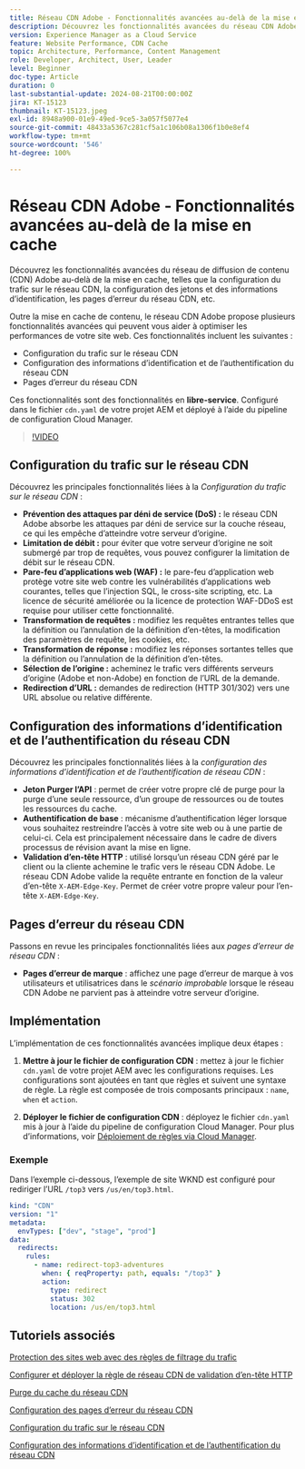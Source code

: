 ```yaml
---
title: Réseau CDN Adobe - Fonctionnalités avancées au-delà de la mise en cache
description: Découvrez les fonctionnalités avancées du réseau CDN Adobe au-delà de la mise en cache, comme la configuration du trafic sur le réseau CDN, la configuration des jetons et des informations d’identification, les pages d’erreur du réseau CDN, etc.
version: Experience Manager as a Cloud Service
feature: Website Performance, CDN Cache
topic: Architecture, Performance, Content Management
role: Developer, Architect, User, Leader
level: Beginner
doc-type: Article
duration: 0
last-substantial-update: 2024-08-21T00:00:00Z
jira: KT-15123
thumbnail: KT-15123.jpeg
exl-id: 8948a900-01e9-49ed-9ce5-3a057f5077e4
source-git-commit: 48433a5367c281cf5a1c106b08a1306f1b0e8ef4
workflow-type: tm+mt
source-wordcount: '546'
ht-degree: 100%

---
```


# Réseau CDN Adobe - Fonctionnalités avancées au-delà de la mise en cache

Découvrez les fonctionnalités avancées du réseau de diffusion de contenu (CDN) Adobe au-delà de la mise en cache, telles que la configuration du trafic sur le réseau CDN, la configuration des jetons et des informations d’identification, les pages d’erreur du réseau CDN, etc.

Outre la mise en cache de contenu, le réseau CDN Adobe propose plusieurs fonctionnalités avancées qui peuvent vous aider à optimiser les performances de votre site web. Ces fonctionnalités incluent les suivantes :

- Configuration du trafic sur le réseau CDN
- Configuration des informations d’identification et de l’authentification du réseau CDN
- Pages d’erreur du réseau CDN

Ces fonctionnalités sont des fonctionnalités en **libre-service**. Configuré dans le fichier `cdn.yaml` de votre projet AEM et déployé à l’aide du pipeline de configuration Cloud Manager.

>[!VIDEO](https://video.tv.adobe.com/v/3433104?quality=12&learn=on)

## Configuration du trafic sur le réseau CDN

Découvrez les principales fonctionnalités liées à la _Configuration du trafic sur le réseau CDN_ :

- **Prévention des attaques par déni de service (DoS) :** le réseau CDN Adobe absorbe les attaques par déni de service sur la couche réseau, ce qui les empêche d’atteindre votre serveur d’origine.
- **Limitation de débit :** pour éviter que votre serveur d’origine ne soit submergé par trop de requêtes, vous pouvez configurer la limitation de débit sur le réseau CDN.
- **Pare-feu d’applications web (WAF) :** le pare-feu d’application web protège votre site web contre les vulnérabilités d’applications web courantes, telles que l’injection SQL, le cross-site scripting, etc. La licence de sécurité améliorée ou la licence de protection WAF-DDoS est requise pour utiliser cette fonctionnalité.
- **Transformation de requêtes :** modifiez les requêtes entrantes telles que la définition ou l’annulation de la définition d’en-têtes, la modification des paramètres de requête, les cookies, etc.
- **Transformation de réponse :** modifiez les réponses sortantes telles que la définition ou l’annulation de la définition d’en-têtes.
- **Sélection de l’origine :** acheminez le trafic vers différents serveurs d’origine (Adobe et non-Adobe) en fonction de l’URL de la demande.
- **Redirection d’URL :** demandes de redirection (HTTP 301/302) vers une URL absolue ou relative différente.

## Configuration des informations d’identification et de l’authentification du réseau CDN

Découvrez les principales fonctionnalités liées à la _configuration des informations d’identification et de l’authentification de réseau CDN_ :

- **Jeton Purger l’API** : permet de créer votre propre clé de purge pour la purge d’une seule ressource, d’un groupe de ressources ou de toutes les ressources du cache.
- **Authentification de base** : mécanisme d’authentification léger lorsque vous souhaitez restreindre l’accès à votre site web ou à une partie de celui-ci. Cela est principalement nécessaire dans le cadre de divers processus de révision avant la mise en ligne.
- **Validation d’en-tête HTTP** : utilisé lorsqu’un réseau CDN géré par le client ou la cliente achemine le trafic vers le réseau CDN Adobe. Le réseau CDN Adobe valide la requête entrante en fonction de la valeur d’en-tête `X-AEM-Edge-Key`. Permet de créer votre propre valeur pour l’en-tête `X-AEM-Edge-Key`.

## Pages d’erreur du réseau CDN

Passons en revue les principales fonctionnalités liées aux _pages d’erreur de réseau CDN_ :

- **Pages d’erreur de marque** : affichez une page d’erreur de marque à vos utilisateurs et utilisatrices dans le _scénario improbable_ lorsque le réseau CDN Adobe ne parvient pas à atteindre votre serveur d’origine.

## Implémentation

L’implémentation de ces fonctionnalités avancées implique deux étapes :

1. **Mettre à jour le fichier de configuration CDN** : mettez à jour le fichier `cdn.yaml` de votre projet AEM avec les configurations requises. Les configurations sont ajoutées en tant que règles et suivent une syntaxe de règle. La règle est composée de trois composants principaux : `name`, `when` et `action`.

2. **Déployer le fichier de configuration CDN** : déployez le fichier `cdn.yaml` mis à jour à l’aide du pipeline de configuration Cloud Manager. Pour plus d’informations, voir [Déploiement de règles via Cloud Manager](https://experienceleague.adobe.com/fr/docs/experience-manager-learn/cloud-service/security/traffic-filter-and-waf-rules/how-to-setup#deploy-rules-through-cloud-manager).

### Exemple

Dans l’exemple ci-dessous, l’exemple de site WKND est configuré pour rediriger l’URL `/top3` vers `/us/en/top3.html`.

```yaml
kind: "CDN"
version: "1"
metadata:
  envTypes: ["dev", "stage", "prod"]
data:
  redirects:
    rules:
      - name: redirect-top3-adventures
        when: { reqProperty: path, equals: "/top3" }
        action:
          type: redirect
          status: 302
          location: /us/en/top3.html
```

## Tutoriels associés

[Protection des sites web avec des règles de filtrage du trafic](https://experienceleague.adobe.com/fr/docs/experience-manager-learn/cloud-service/security/traffic-filter-and-waf-rules/overview)

[Configurer et déployer la règle de réseau CDN de validation d’en-tête HTTP](https://experienceleague.adobe.com/fr/docs/experience-manager-learn/cloud-service/content-delivery/custom-domain-names-with-customer-managed-cdn#configure-and-deploy-http-header-validation-cdn-rule)

[Purge du cache du réseau CDN](https://experienceleague.adobe.com/fr/docs/experience-manager-learn/cloud-service/caching/how-to/purge-cache)

[Configuration des pages d’erreur du réseau CDN](https://experienceleague.adobe.com/fr/docs/experience-manager-learn/cloud-service/content-delivery/custom-error-pages#cdn-error-pages)

[Configuration du trafic sur le réseau CDN](https://experienceleague.adobe.com/fr/docs/experience-manager-cloud-service/content/implementing/content-delivery/cdn-configuring-traffic#client-side-redirectors)

[Configuration des informations d’identification et de l’authentification du réseau CDN](https://experienceleague.adobe.com/fr/docs/experience-manager-cloud-service/content/implementing/content-delivery/cdn-credentials-authentication)

